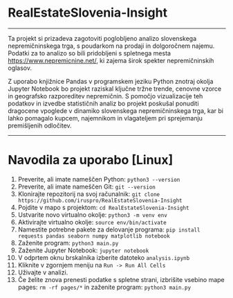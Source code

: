 # RealEstateSlovenia-Insight
***
Ta projekt si prizadeva zagotoviti poglobljeno analizo slovenskega nepremičninskega trga, s poudarkom na prodaji in dolgoročnem najemu. Podatki za to analizo so bili pridobljeni s spletnega mesta https://www.nepremicnine.net/, ki zajema širok spekter nepremičninskih oglasov.

Z uporabo knjižnice Pandas v programskem jeziku Python znotraj okolja Jupyter Notebook bo projekt raziskal ključne tržne trende, cenovne vzorce in geografsko razporeditev nepremičnin. S pomočjo vizualizacije teh podatkov in izvedbe statističnih analiz bo projekt poskušal ponuditi dragocene vpoglede v dinamiko slovenskega nepremičninskega trga, kar bi lahko pomagalo kupcem, najemnikom in vlagateljem pri sprejemanju premišljenih odločitev.

***
# Navodila za uporabo [Linux]

1. Preverite, ali imate nameščen Python: `python3 --version`
2. Preverite, ali imate nameščen Git: `git --version`
3. Klonirajte repozitorij na svoj računalnik: `git clone https://github.com/iruspro/RealEstateSlovenia-Insight`
4. Pojdite v mapo s projektom: `cd RealEstateSlovenia-Insight`
5. Ustvarite novo virtualno okolje: `python3 -m venv env`
6. Aktivirajte virtualno okolje: `source env/bin/activate`
6. Namestite potrebne pakete za delovanje programa: `pip install requests pandas seaborn numpy matplotlib notebook`
7. Zaženite program: `python3 main.py`
8. Zaženite Jupyter Notebook: `jupyter notebook`
9. V odprtem oknu brskalnika izberite datoteko `analysis.ipynb`
10. Kliknite v zgornjem meniju na `Run -> Run All Cells`
11. Uživajte v analizi.
12. Če želite znova prenesti podatke s spletne strani, izbrišite vsebino mape pages: `rm -rf pages/*` in zaženite program: `python3 main.py`